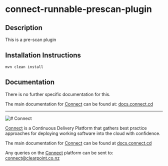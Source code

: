 # connect-runnable-prescan-plugin

## Description
This is a pre-scan plugin

## Installation Instructions
`mvn clean install`

## Documentation
There is no further specific documentation for this.

The main documentation for [Connect](http://connect.cd) can be found at: [docs.connect.cd](http://docs.connect.cd)

----------------------
![# Connect](http://website.clearpoint.co.nz/connect/connect-logo-on-white-border.png "Connect Continuous Delivery Platform")

[Connect](http://connect.cd) is a Continuous Delivery Platform that gathers best practice approaches for deploying working software into the cloud with confidence.

The main documentation for [Connect](http://connect.cd) can be found at [docs.connect.cd](http://docs.connect.cd)

Any queries on the [Connect](http://connect.cd) platform can be sent to: <connect@clearpoint.co.nz>
